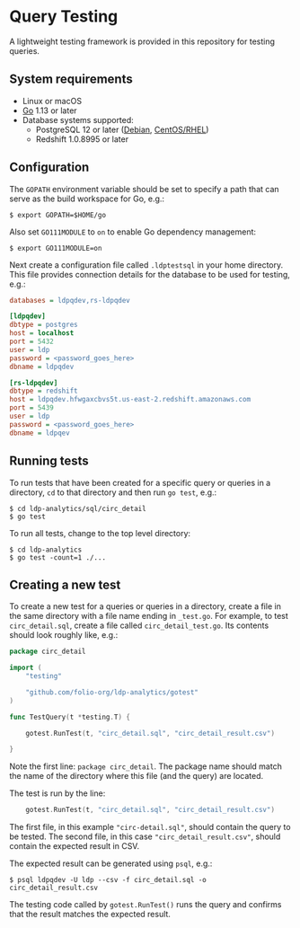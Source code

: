 Query Testing
=============


A lightweight testing framework is provided in this repository for testing
queries.


System requirements
-------------------

* Linux or macOS
* [Go](https://golang.org) 1.13 or later
* Database systems supported:
  * PostgreSQL 12 or later
    ([Debian](https://wiki.postgresql.org/wiki/Apt),
    [CentOS/RHEL](https://yum.postgresql.org/))
  * Redshift 1.0.8995 or later


Configuration
-------------

The `GOPATH` environment variable should be set to specify a path that can
serve as the build workspace for Go, e.g.:

```shell
$ export GOPATH=$HOME/go
```

Also set `GO111MODULE` to `on` to enable Go dependency management:

```shell
$ export GO111MODULE=on
```

Next create a configuration file called `.ldptestsql` in your home directory.
This file provides connection details for the database to be used for testing,
e.g.:

```ini
databases = ldpqdev,rs-ldpqdev

[ldpqdev]
dbtype = postgres
host = localhost
port = 5432
user = ldp
password = <password_goes_here>
dbname = ldpqdev

[rs-ldpqdev]
dbtype = redshift
host = ldpqdev.hfwgaxcbvs5t.us-east-2.redshift.amazonaws.com
port = 5439
user = ldp
password = <password_goes_here>
dbname = ldpqev
```


Running tests
-------------

To run tests that have been created for a specific query or queries in a
directory, `cd` to that directory and then run `go test`, e.g.:

```shell
$ cd ldp-analytics/sql/circ_detail
$ go test
```

To run all tests, change to the top level directory:

```shell
$ cd ldp-analytics
$ go test -count=1 ./...
```


Creating a new test
-------------------

To create a new test for a queries or queries in a directory, create a file in
the same directory with a file name ending in `_test.go`.  For example, to
test `circ_detail.sql`, create a file called `circ_detail_test.go`.  Its
contents should look roughly like, e.g.:

```go
package circ_detail

import (
	"testing"

	"github.com/folio-org/ldp-analytics/gotest"
)

func TestQuery(t *testing.T) {

	gotest.RunTest(t, "circ_detail.sql", "circ_detail_result.csv")

}
```

Note the first line: `package circ_detail`.  The package name should match the
name of the directory where this file (and the query) are located.

The test is run by the line:

```go
	gotest.RunTest(t, "circ_detail.sql", "circ_detail_result.csv")
```

The first file, in this example `"circ-detail.sql"`, should contain the query
to be tested.  The second file, in this case `"circ_detail_result.csv"`,
should contain the expected result in CSV.

The expected result can be generated using `psql`, e.g.:

```shell
$ psql ldpqdev -U ldp --csv -f circ_detail.sql -o circ_detail_result.csv
```

The testing code called by `gotest.RunTest()` runs the query and confirms that
the result matches the expected result.


